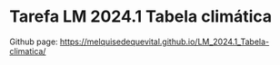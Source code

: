 # Tarefa LM 2024.1 Tabela climática
Github page: https://melquisedequevital.github.io/LM_2024.1_Tabela-climatica/
